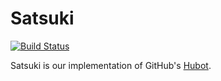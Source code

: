 # Satsuki

[![Build Status](https://travis-ci.com/anniemaybytes/kana.svg?branch=master)](https://travis-ci.com/anniemaybytes/kana)

Satsuki is our implementation of GitHub's [Hubot](http://hubot.github.com/).
